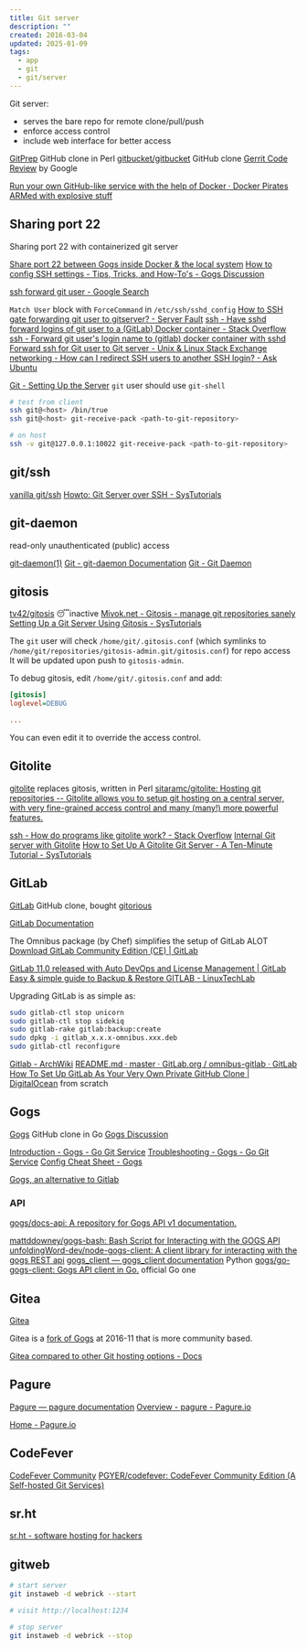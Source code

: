 ```yaml
---
title: Git server
description: ""
created: 2016-03-04
updated: 2025-01-09
tags:
  - app
  - git
  - git/server
---
```


Git server:

- serves the bare repo for remote clone/pull/push
- enforce access control
- include web interface for better access

[GitPrep](http://gitprep.yukikimoto.com/) GitHub clone in Perl
[gitbucket/gitbucket](https://github.com/gitbucket/gitbucket) GitHub clone
[Gerrit Code Review](https://www.gerritcodereview.com/) by Google

[Run your own GitHub-like service with the help of Docker · Docker Pirates ARMed with explosive stuff](http://blog.hypriot.com/post/run-your-own-github-like-service-with-docker/)

## Sharing port 22

Sharing port 22 with containerized git server

[Share port 22 between Gogs inside Docker & the local system](http://www.ateijelo.com/blog/2016/07/09/share-port-22-between-docker-gogs-ssh-and-local-system)
[How to config SSH settings - Tips, Tricks, and How-To's - Gogs Discussion](https://discuss.gogs.io/t/how-to-config-ssh-settings/34)

[ssh forward git user - Google Search](https://www.google.com/search?newwindow=1&sxsrf=ALeKk02aCapVMBcZwftsFRJFrYPUh5Y4Kg%3A1592008090725&ei=mh3kXv7mK9vXhwOLh5rwBQ&q=ssh+forward+git+user&oq=forward+git+ssh+&gs_lcp=CgZwc3ktYWIQAxgDMgYIABAWEB4yBggAEBYQHjIGCAAQFhAeMgYIABAWEB46BAgjECc6BAgAEEM6BQgAEJECOgcIABCDARBDOgcIABCxAxBDOgUIABCxAzoCCAA6BwgjEOoCECc6BQgAEMsBUPmLCVivtQlgotUJaAFwAHgAgAFwiAHCCpIBBDE4LjGYAQCgAQGqAQdnd3Mtd2l6sAEK&sclient=psy-ab)

`Match User` block with `ForceCommand` in `/etc/ssh/sshd_config`
[How to SSH gate forwarding git user to gitserver? - Server Fault](https://serverfault.com/questions/437952/how-to-ssh-gate-forwarding-git-user-to-gitserver)
[ssh - Have sshd forward logins of git user to a (GitLab) Docker container - Stack Overflow](https://stackoverflow.com/questions/33042817/have-sshd-forward-logins-of-git-user-to-a-gitlab-docker-container)
[ssh - Forward git user's login name to (gitlab) docker container with sshd](https://try2explore.com/questions/12062988)
[Forward ssh for Git user to Git server - Unix & Linux Stack Exchange](https://unix.stackexchange.com/a/260570/7691)
[networking - How can I redirect SSH users to another SSH login? - Ask Ubuntu](https://askubuntu.com/questions/649729/how-can-i-redirect-ssh-users-to-another-ssh-login)

[Git - Setting Up the Server](https://git-scm.com/book/en/v2/Git-on-the-Server-Setting-Up-the-Server)
`git` user should use `git-shell`

```sh
# test from client
ssh git@<host> /bin/true
ssh git@<host> git-receive-pack <path-to-git-repository>

# on host
ssh -v git@127.0.0.1:10022 git-receive-pack <path-to-git-repository>
```

## git/ssh

[vanilla git/ssh](http://stackoverflow.com/questions/10888300/gitosis-vs-gitolite)
[Howto: Git Server over SSH - SysTutorials](https://www.systutorials.com/set-up-git-server-through-ssh-connection/)

## git-daemon

read-only unauthenticated (public) access

[git-daemon(1)](https://www.kernel.org/pub/software/scm/git/docs/git-daemon.html)
[Git - git-daemon Documentation](https://git-scm.com/docs/git-daemon)
[Git - Git Daemon](https://git-scm.com/book/en/v2/Git-on-the-Server-Git-Daemon)

## gitosis

[tv42/gitosis](https://github.com/tv42/gitosis) 😴inactive
[Mivok.net - Gitosis - manage git repositories sanely](http://mivok.net/2010/03/05/gitosis.html)
[Setting Up a Git Server Using Gitosis - SysTutorials](https://www.systutorials.com/setting-up-git-server-using-gitosis/)

The `git` user will check `/home/git/.gitosis.conf` (which symlinks to `/home/git/repositories/gitosis-admin.git/gitosis.conf`) for repo access
It will be updated upon push to `gitosis-admin`.

To debug gitosis, edit `/home/git/.gitosis.conf` and add:

```ini
[gitosis]
loglevel=DEBUG

...
```

You can even edit it to override the access control.

## Gitolite

[gitolite](http://gitolite.com/gitolite/index.html) replaces gitosis, written in Perl
[sitaramc/gitolite: Hosting git repositories -- Gitolite allows you to setup git hosting on a central server, with very fine-grained access control and many (many!) more powerful features.](https://github.com/sitaramc/gitolite)

[ssh - How do programs like gitolite work? - Stack Overflow](http://stackoverflow.com/questions/13318715/how-do-programs-like-gitolite-work/)
[Internal Git server with Gitolite](https://sysadmincasts.com/episodes/11-internal-git-server-with-gitolite)
[How to Set Up A Gitolite Git Server - A Ten-Minute Tutorial - SysTutorials](https://www.systutorials.com/how-to-set-up-gitolite-git-server-a-ten-minute-tutorial/)

## GitLab

[GitLab](https://about.gitlab.com/) GitHub clone, bought [gitorious](https://gitorious.org/)

[GitLab Documentation](https://docs.gitlab.com/)

The Omnibus package (by Chef) simplifies the setup of GitLab ALOT
[Download GitLab Community Edition (CE) | GitLab](https://about.gitlab.com/downloads/)

[GitLab 11.0 released with Auto DevOps and License Management | GitLab](https://about.gitlab.com/2018/06/22/gitlab-11-0-released/)
[Easy & simple guide to Backup & Restore GITLAB - LinuxTechLab](https://linuxtechlab.com/simple-guide-backup-restore-gitlab/)

Upgrading GitLab is as simple as:

```sh
sudo gitlab-ctl stop unicorn
sudo gitlab-ctl stop sidekiq
sudo gitlab-rake gitlab:backup:create
sudo dpkg -i gitlab_x.x.x-omnibus.xxx.deb
sudo gitlab-ctl reconfigure
```

[Gitlab - ArchWiki](https://wiki.archlinux.org/title/gitlab)
[README.md · master · GitLab.org / omnibus-gitlab · GitLab](https://gitlab.com/gitlab-org/omnibus-gitlab/blob/master/README.md)
[How To Set Up GitLab As Your Very Own Private GitHub Clone | DigitalOcean](https://www.digitalocean.com/community/tutorials/how-to-set-up-gitlab-as-your-very-own-private-github-clone) from scratch

## Gogs

[Gogs](http://gogs.io/) GitHub clone in Go
[Gogs Discussion](https://discuss.gogs.io/)

[Introduction - Gogs - Go Git Service](https://gogs.io/docs)
[Troubleshooting - Gogs - Go Git Service](https://gogs.io/docs/intro/troubleshooting.html)
[Config Cheat Sheet - Gogs](https://gogs.io/docs/advanced/configuration_cheat_sheet)

[Gogs, an alternative to Gitlab](http://jbrodriguez.io/gogs-an-alternative-to-gitlab/)

### API

[gogs/docs-api: A repository for Gogs API v1 documentation.](https://github.com/gogs/docs-api)

[mattddowney/gogs-bash: Bash Script for Interacting with the GOGS API](https://github.com/mattddowney/gogs-bash)
[unfoldingWord-dev/node-gogs-client: A client library for interacting with the gogs REST api](https://github.com/unfoldingWord-dev/node-gogs-client)
[gogs_client — gogs_client documentation](https://pythonhosted.org/gogs-client/index.html) Python
[gogs/go-gogs-client: Gogs API client in Go.](https://github.com/gogs/go-gogs-client) official Go one

## Gitea

[Gitea](https://gitea.io/en-us/)

Gitea is a [fork of Gogs](https://blog.gitea.io/2016/12/welcome-to-gitea/) at 2016-11 that is more community based.

[Gitea compared to other Git hosting options - Docs](https://docs.gitea.io/en-us/comparison/)

## Pagure

[Pagure — pagure documentation](https://docs.pagure.org/pagure/)
[Overview - pagure - Pagure.io](https://pagure.io/pagure)

[Home - Pagure.io](https://pagure.io/)

## CodeFever

[CodeFever Community](https://codefever.cn/)
[PGYER/codefever: CodeFever Community Edition (A Self-hosted Git Services)](https://github.com/PGYER/codefever)

## sr.ht

[sr.ht - software hosting for hackers](https://meta.sr.ht/)

## gitweb

```sh
# start server
git instaweb -d webrick --start

# visit http://localhost:1234

# stop server
git instaweb -d webrick --stop
```
